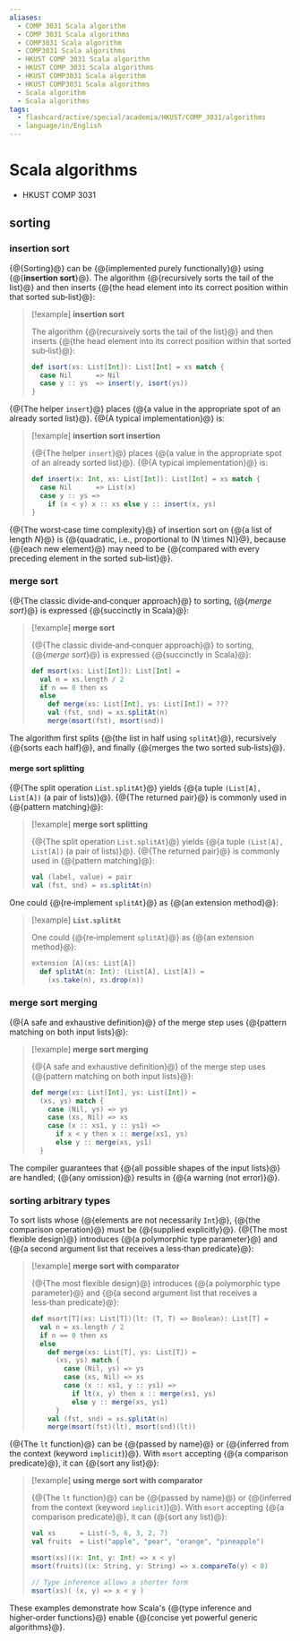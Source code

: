 ```yaml
---
aliases:
  - COMP 3031 Scala algorithm
  - COMP 3031 Scala algorithms
  - COMP3031 Scala algorithm
  - COMP3031 Scala algorithms
  - HKUST COMP 3031 Scala algorithm
  - HKUST COMP 3031 Scala algorithms
  - HKUST COMP3031 Scala algorithm
  - HKUST COMP3031 Scala algorithms
  - Scala algorithm
  - Scala algorithms
tags:
  - flashcard/active/special/academia/HKUST/COMP_3031/algorithms
  - language/in/English
---
```


# Scala algorithms

- HKUST COMP 3031

## sorting

### insertion sort

{@{Sorting}@} can be {@{implemented purely functionally}@} using {@{__insertion sort__}@}. The algorithm {@{recursively sorts the tail of the list}@} and then inserts {@{the head element into its correct position within that sorted sub‑list}@}: <!--SR:!2025-10-13,4,270!2025-10-13,4,270!2025-10-13,4,270!2025-10-13,4,270!2025-10-13,4,270-->

> [!example] __insertion sort__
>
> The algorithm {@{recursively sorts the tail of the list}@} and then inserts {@{the head element into its correct position within that sorted sub‑list}@}:
>
> ```Scala
> def isort(xs: List[Int]): List[Int] = xs match {
>   case Nil      => Nil
>   case y :: ys  => insert(y, isort(ys))
> }
> ```
<!--SR:!2025-10-13,4,270!2025-10-13,4,270-->

{@{The helper `insert`}@} places {@{a value in the appropriate spot of an already sorted list}@}. {@{A typical implementation}@} is: <!--SR:!2025-10-13,4,270!2025-10-13,4,270!2025-10-13,4,270-->

> [!example] __insertion sort insertion__
>
> {@{The helper `insert`}@} places {@{a value in the appropriate spot of an already sorted list}@}. {@{A typical implementation}@} is:
>
> ```Scala
> def insert(x: Int, xs: List[Int]): List[Int] = xs match {
>   case Nil      => List(x)
>   case y :: ys =>
>     if (x < y) x :: xs else y :: insert(x, ys)
> }
> ```
<!--SR:!2025-10-13,4,270!2025-10-13,4,270!2025-10-13,4,270-->

{@{The worst‑case time complexity}@} of insertion sort on {@{a list of length _N_}@} is {@{quadratic, i.e., proportional to \(N \times N\)}@}, because {@{each new element}@} may need to be {@{compared with every preceding element in the sorted sub‑list}@}. <!--SR:!2025-10-13,4,270!2025-10-13,4,270!2025-10-13,4,270!2025-10-13,4,270!2025-10-13,4,270-->

### merge sort

{@{The classic divide‑and‑conquer approach}@} to sorting, {@{_merge sort_}@} is expressed {@{succinctly in Scala}@}: <!--SR:!2025-10-13,4,270!2025-10-13,4,270!2025-10-13,4,270-->

> [!example] __merge sort__
>
> {@{The classic divide‑and‑conquer approach}@} to sorting, {@{_merge sort_}@} is expressed {@{succinctly in Scala}@}:
>
> ```Scala
> def msort(xs: List[Int]): List[Int] =
>   val n = xs.length / 2
>   if n == 0 then xs
>   else
>     def merge(xs: List[Int], ys: List[Int]) = ???
>     val (fst, snd) = xs.splitAt(n)
>     merge(msort(fst), msort(snd))
> ```
<!--SR:!2025-10-13,4,270!2025-10-13,4,270!2025-10-13,4,270-->

The algorithm first splits {@{the list in half using `splitAt`}@}, recursively {@{sorts each half}@}, and finally {@{merges the two sorted sub‑lists}@}. <!--SR:!2025-10-13,4,270!2025-10-13,4,270!2025-10-13,4,270-->

#### merge sort splitting

{@{The split operation `List.splitAt`}@} yields {@{a tuple `(List[A], List[A])` \(a pair of lists\)}@}. {@{The returned pair}@} is commonly used in {@{pattern matching}@}: <!--SR:!2025-10-13,4,270!2025-10-13,4,270!2025-10-13,4,270!2025-10-13,4,270-->

> [!example] __merge sort splitting__
>
> {@{The split operation `List.splitAt`}@} yields {@{a tuple `(List[A], List[A])` \(a pair of lists\)}@}. {@{The returned pair}@} is commonly used in {@{pattern matching}@}:
>
> ```Scala
> val (label, value) = pair
> val (fst, snd) = xs.splitAt(n)
> ```
<!--SR:!2025-10-13,4,270!2025-10-13,4,270!2025-10-13,4,270!2025-10-13,4,270-->

One could {@{re‑implement `splitAt`}@} as {@{an extension method}@}: <!--SR:!2025-10-13,4,270!2025-10-13,4,270-->

> [!example] __`List.splitAt`__
>
> One could {@{re‑implement `splitAt`}@} as {@{an extension method}@}:
>
> ```Scala
> extension [A](xs: List[A])
>   def splitAt(n: Int): (List[A], List[A]) =
>     (xs.take(n), xs.drop(n))
> ```
<!--SR:!2025-10-13,4,270!2025-10-13,4,270-->

### merge sort merging

{@{A safe and exhaustive definition}@} of the merge step uses {@{pattern matching on both input lists}@}: <!--SR:!2025-10-13,4,270!2025-10-13,4,270-->

> [!example] __merge sort merging__
>
> {@{A safe and exhaustive definition}@} of the merge step uses {@{pattern matching on both input lists}@}:
>
> ```Scala
> def merge(xs: List[Int], ys: List[Int]) =
>   (xs, ys) match {
>     case (Nil, ys) => ys
>     case (xs, Nil) => xs
>     case (x :: xs1, y :: ys1) =>
>       if x < y then x :: merge(xs1, ys)
>       else y :: merge(xs, ys1)
>   }
> ```
<!--SR:!2025-10-13,4,270!2025-10-13,4,270-->

The compiler guarantees that {@{all possible shapes of the input lists}@} are handled; {@{any omission}@} results in {@{a warning \(not error\)}@}. <!--SR:!2025-10-13,4,270!2025-10-13,4,270!2025-10-13,4,270-->

### sorting arbitrary types

To sort lists whose {@{elements are not necessarily `Int`}@}, {@{the comparison operation}@} must be {@{supplied explicitly}@}. {@{The most flexible design}@} introduces {@{a polymorphic type parameter}@} and {@{a second argument list that receives a less‑than predicate}@}: <!--SR:!2025-10-13,4,270!2025-10-13,4,270!2025-10-13,4,270!2025-10-13,4,270!2025-10-13,4,270!2025-10-13,4,270-->

> [!example] __merge sort with comparator__
>
> {@{The most flexible design}@} introduces {@{a polymorphic type parameter}@} and {@{a second argument list that receives a less‑than predicate}@}:
>
> ```Scala
> def msort[T](xs: List[T])(lt: (T, T) => Boolean): List[T] =
>   val n = xs.length / 2
>   if n == 0 then xs
>   else
>     def merge(xs: List[T], ys: List[T]) =
>       (xs, ys) match {
>         case (Nil, ys) => ys
>         case (xs, Nil) => xs
>         case (x :: xs1, y :: ys1) =>
>           if lt(x, y) then x :: merge(xs1, ys)
>           else y :: merge(xs, ys1)
>       }
>     val (fst, snd) = xs.splitAt(n)
>     merge(msort(fst)(lt), msort(snd)(lt))
> ```
<!--SR:!2025-10-13,4,270!2025-10-13,4,270!2025-10-13,4,270-->

{@{The `lt` function}@} can be {@{passed by name}@} or {@{inferred from the context \(keyword `implicit`\)}@}. With `msort` accepting {@{a comparison predicate}@}, it can {@{sort any list}@}: <!--SR:!2025-10-13,4,270!2025-10-13,4,270!2025-10-13,4,270!2025-10-13,4,270!2025-10-13,4,270-->

> [!example] __using merge sort with comparator__
>
> {@{The `lt` function}@} can be {@{passed by name}@} or {@{inferred from the context \(keyword `implicit`\)}@}. With `msort` accepting {@{a comparison predicate}@}, it can {@{sort any list}@}:
>
> ```Scala
> val xs      = List(-5, 6, 3, 2, 7)
> val fruits  = List("apple", "pear", "orange", "pineapple")
>
> msort(xs)((x: Int, y: Int) => x < y)
> msort(fruits)((x: String, y: String) => x.compareTo(y) < 0)
>
> // Type inference allows a shorter form
> msort(xs)( (x, y) => x < y )
> ```
<!--SR:!2025-10-13,4,270!2025-10-13,4,270!2025-10-13,4,270!2025-10-13,4,270!2025-10-13,4,270-->

These examples demonstrate how Scala's {@{type inference and higher‑order functions}@} enable {@{concise yet powerful generic algorithms}@}. <!--SR:!2025-10-13,4,270!2025-10-13,4,270-->

